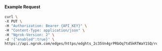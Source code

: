 <!-- Code generated for API Clients. DO NOT EDIT. -->

#### Example Request

```bash
curl \
-X PUT \
-H "Authorization: Bearer {API_KEY}" \
-H "Content-Type: application/json" \
-H "Ngrok-Version: 2" \
-d '{"enabled":true}' \
https://api.ngrok.com/edges/https/edghts_2c35Vn4grPRbOq7td5kRTWaY1SQ/routes/edghtsrt_2c35VoMHnMYlN99D9ODSTcdyfDq/websocket_tcp_converter
```
